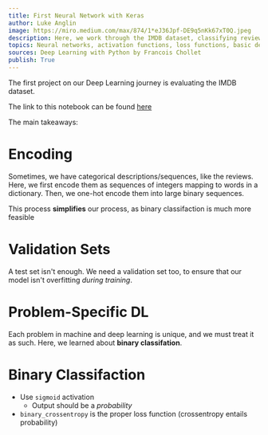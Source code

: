 ```yaml
---
title: First Neural Network with Keras
author: Luke Anglin
image: https://miro.medium.com/max/874/1*eJ36Jpf-DE9q5nKk67xT0Q.jpeg
description: Here, we work through the IMDB dataset, classifying reviews, by training a neural network with Keras.  This follows along with Francois Chollet's <i>Deep Learning with Python</i> book
topics: Neural networks, activation functions, loss functions, basic deep learning
sources: Deep Learning with Python by Francois Chollet 
publish: True
---
```


The first project on our Deep Learning journey is evaluating the IMDB dataset.

The link to this notebook can be found [here](https://hub.gke2.mybinder.org/user/lukeanglin-webapp-2vh99wk0/notebooks/categories/MLProjects/Notes/Keras-IMDB.ipynb)

The main takeaways: 

# Encoding 

Sometimes, we have categorical descriptions/sequences, like the reviews.  Here, we first encode them as sequences of integers mapping to words in a dictionary.  Then, we one-hot encode them into large binary sequences.  

This process **simplifies** our process, as binary classifaction is much more feasible 

# Validation Sets

A test set isn't enough.  We need a validation set too, to ensure that our model isn't overfitting *during training*.  

# Problem-Specific DL

Each problem in machine and deep learning is unique, and we must treat it as such.  Here, we learned about **binary classifation**. 

# Binary Classifaction

* Use `sigmoid` activation
    * Output should be a *probability* 
* `binary_crossentropy` is the proper loss function (crossentropy entails probability)
